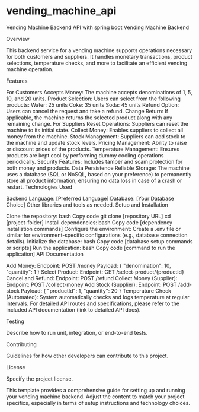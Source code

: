 # vending_machine_api
Vending Machine Backend API with spring boot
Vending Machine Backend

Overview

This backend service for a vending machine supports operations necessary for both customers and suppliers. It handles monetary transactions, product selections, temperature checks, and more to facilitate an efficient vending machine operation.

Features

For Customers
Accepts Money: The machine accepts denominations of 1, 5, 10, and 20 units.
Product Selection: Users can select from the following products:
Water: 25 units
Coke: 35 units
Soda: 45 units
Refund Option: Users can cancel the request and take a refund.
Change Return: If applicable, the machine returns the selected product along with any remaining change.
For Suppliers
Reset Operations: Suppliers can reset the machine to its initial state.
Collect Money: Enables suppliers to collect all money from the machine.
Stock Management: Suppliers can add stock to the machine and update stock levels.
Pricing Management: Ability to raise or discount prices of the products.
Temperature Management: Ensures products are kept cool by performing dummy cooling operations periodically.
Security Features: Includes tamper and scam protection for both money and products.
Data Persistence
Reliable Storage: The machine uses a database (SQL or NoSQL, based on your preference) to permanently store all product information, ensuring no data loss in case of a crash or restart.
Technologies Used

Backend Language: [Preferred Language]
Database: [Your Database Choice]
Other libraries and tools as needed.
Setup and Installation

Clone the repository:
bash
Copy code
git clone [repository URL]
cd [project-folder]
Install dependencies:
bash
Copy code
[dependency installation commands]
Configure the environment:
Create a .env file or similar for environment-specific configurations (e.g., database connection details).
Initialize the database:
bash
Copy code
[database setup commands or scripts]
Run the application:
bash
Copy code
[command to run the application]
API Documentation

Add Money:
Endpoint: POST /money
Payload: { "denomination": 10, "quantity": 1 }
Select Product:
Endpoint: GET /select-product/{productId}
Cancel and Refund:
Endpoint: POST /refund
Collect Money (Supplier):
Endpoint: POST /collect-money
Add Stock (Supplier):
Endpoint: POST /add-stock
Payload: { "productId": 1, "quantity": 20 }
Temperature Check (Automated):
System automatically checks and logs temperature at regular intervals.
For detailed API routes and specifications, please refer to the included API documentation (link to detailed API docs).

Testing

Describe how to run unit, integration, or end-to-end tests.

Contributing

Guidelines for how other developers can contribute to this project.

License

Specify the project license.

This template provides a comprehensive guide for setting up and running your vending machine backend. Adjust the content to match your project specifics, especially in terms of setup instructions and technology choices.